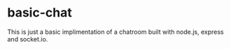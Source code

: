# basic-chat

This is just a basic implimentation of a chatroom built with node.js, express and socket.io.

